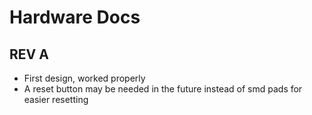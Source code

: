 # Hardware Docs #
## REV A ##
- First design, worked properly
- A reset button may be needed in the future instead of smd pads for easier resetting
